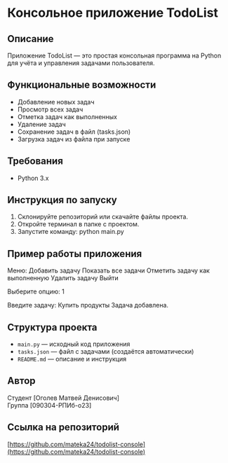 # Консольное приложение TodoList

## Описание

Приложение TodoList — это простая консольная программа на Python для учёта и управления задачами пользователя.

## Функциональные возможности

- Добавление новых задач
- Просмотр всех задач
- Отметка задач как выполненных
- Удаление задач
- Сохранение задач в файл (tasks.json)
- Загрузка задач из файла при запуске

## Требования

- Python 3.x

## Инструкция по запуску

1. Склонируйте репозиторий или скачайте файлы проекта.
2. Откройте терминал в папке с проектом.
3. Запустите команду:
python main.py

## Пример работы приложения

Меню:
Добавить задачу
Показать все задачи
Отметить задачу как выполненную
Удалить задачу
Выйти

Выберите опцию: 1

Введите задачу: Купить продукты
Задача добавлена.


## Структура проекта

- `main.py` — исходный код приложения
- `tasks.json` — файл с задачами (создаётся автоматически)
- `README.md` — описание и инструкция

## Автор

Студент [Оголев Матвей Денисович]  
Группа [090304-РПИб-о23]

## Ссылка на репозиторий

[https://github.com/mateka24/todolist-console](https://github.com/mateka24/todolist-console)
